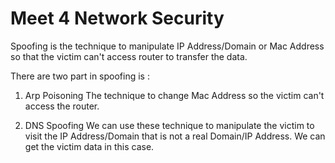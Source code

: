 Meet 4 Network Security
=======================

Spoofing is the technique to manipulate IP Address/Domain or Mac Address so that the victim can't access router to transfer the data.

There are two part in spoofing is :

1. Arp Poisoning
The technique to change Mac Address so the victim can't access the router.

2. DNS Spoofing
We can use these technique to manipulate the victim to visit the IP Address/Domain that is not a real Domain/IP Address. We can get the victim data in this case.